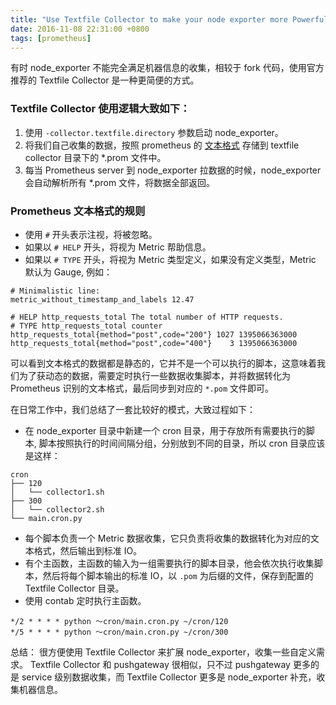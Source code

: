 ```yaml
---
title: "Use Textfile Collector to make your node exporter more Powerful"
date: 2016-11-08 22:31:00 +0800
tags: [prometheus]
---
```


有时 node_exporter 不能完全满足机器信息的收集，相较于 fork 代码，使用官方推荐的 Textfile Collector 是一种更简便的方式。

### Textfile Collector 使用逻辑大致如下：  

1. 使用 `-collector.textfile.directory` 参数启动 node_exporter。
2. 将我们自己收集的数据，按照 prometheus 的 [文本格式](https://prometheus.io/docs/instrumenting/exposition_formats/#text-format-details) 存储到 textfile collector 目录下的 *.prom 文件中。
3. 每当 Prometheus server 到 node_exporter 拉数据的时候，node_exporter 会自动解析所有 *.prom 文件，将数据全部返回。


### Prometheus 文本格式的规则

- 使用 `#` 开头表示注视，将被忽略。
- 如果以 `# HELP` 开头，将视为 Metric 帮助信息。
- 如果以 `# TYPE` 开头，将视为 Metric 类型定义，如果没有定义类型，Metric 默认为 Gauge, 例如：

```
# Minimalistic line:
metric_without_timestamp_and_labels 12.47

# HELP http_requests_total The total number of HTTP requests.
# TYPE http_requests_total counter
http_requests_total{method="post",code="200"} 1027 1395066363000
http_requests_total{method="post",code="400"}    3 1395066363000
```

可以看到文本格式的数据都是静态的，它并不是一个可以执行的脚本，这意味着我们为了获动态的数据，需要定时执行一些数据收集脚本，并将数据转化为 Prometheus 识别的文本格式，最后同步到对应的 `*.pom` 文件即可。

在日常工作中，我们总结了一套比较好的模式，大致过程如下：

- 在 node_exporter 目录中新建一个 cron 目录，用于存放所有需要执行的脚本, 脚本按照执行的时间间隔分组，分别放到不同的目录，所以 cron 目录应该是这样：

```
cron
├── 120
│   └── collector1.sh
├── 300
│   └── collector2.sh
└── main.cron.py
```

- 每个脚本负责一个 Metric 数据收集，它只负责将收集的数据转化为对应的文本格式，然后输出到标准 IO。
- 有个主函数，主函数的输入为一组需要执行的脚本目录，他会依次执行收集脚本，然后将每个脚本输出的标准 IO，以 `.pom` 为后缀的文件，保存到配置的 Textfile Collector 目录。
- 使用 contab 定时执行主函数。
```
*/2 * * * * python ～cron/main.cron.py ~/cron/120
*/5 * * * * python ～cron/main.cron.py ~/cron/300
```

总结： 很方便使用 Textfile Collector 来扩展 node_exporter，收集一些自定义需求。 Textfile Collector 和 pushgateway 很相似，只不过 pushgateway 更多的是 service 级别数据收集，而 Textfile Collector 更多是 node_exporter 补充，收集机器信息。

